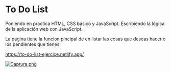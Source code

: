 # To Do List

Poniendo en practica HTML, CSS basico y JavaScript.
Escribiendo la lógica de la aplicación web con JavaScript.

La pagina tiene la funcion pincipal de en listar las cosas que deseas hacer o los pendientes que tienes.

https://to-do-list-ejercice.netlify.app/

[![Captura.png](https://i.postimg.cc/15qdTF6M/Captura.png)](https://postimg.cc/HVT38V67)
